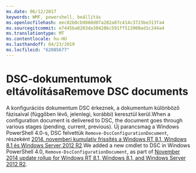 ```yaml
---
ms.date: 06/12/2017
keywords: WMF, powershell, beállítás
ms.openlocfilehash: eec82b0cb9860d07a282a07c414c3723be313fa4
ms.sourcegitcommit: e7445ba8203da304286c591ff513900ad1c244a4
ms.translationtype: MT
ms.contentlocale: hu-HU
ms.lasthandoff: 04/23/2019
ms.locfileid: "62085677"
---
```

# <a name="remove-dsc-documents"></a><span data-ttu-id="0ebe2-102">DSC-dokumentumok eltávolítása</span><span class="sxs-lookup"><span data-stu-id="0ebe2-102">Remove DSC documents</span></span>

<span data-ttu-id="0ebe2-103">A konfigurációs dokumentum DSC érkeznek, a dokumentum különböző fázisaival (függőben lévő, jelenlegi, korábbi) keresztül kerül.</span><span class="sxs-lookup"><span data-stu-id="0ebe2-103">When a configuration document is delivered to DSC, the document goes through various stages (pending, current, previous).</span></span> <span data-ttu-id="0ebe2-104">Új parancsmag a Windows PowerShell 4.0-s, DSC felvettük `Remove-DscConfigurationDocument`, részeként [2014. novemberi kumulatív frissítés a Windows RT 8.1, Windows 8.1 és Windows Server 2012 R2](https://support.microsoft.com/kb/3000850).</span><span class="sxs-lookup"><span data-stu-id="0ebe2-104">We added a new cmdlet to DSC in Windows PowerShell 4.0, `Remove-DscConfigurationDocument`, as part of [November 2014 update rollup for Windows RT 8.1, Windows 8.1, and Windows Server 2012 R2](https://support.microsoft.com/kb/3000850).</span></span>
